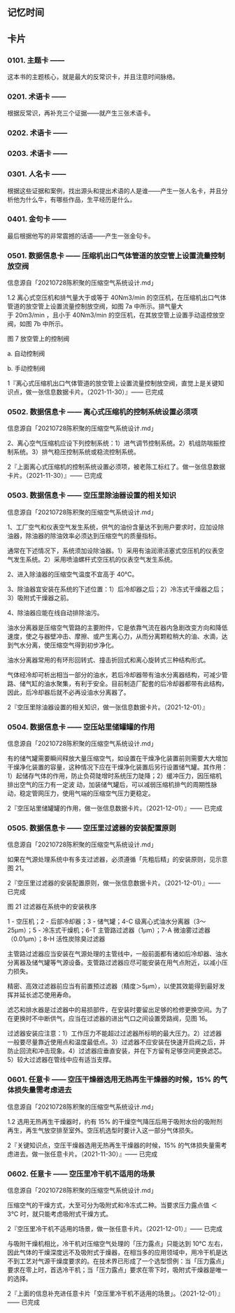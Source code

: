 ## 记忆时间

## 卡片

### 0101. 主题卡 ——

这本书的主题核心，就是最大的反常识卡，并且注意时间脉络。

### 0201. 术语卡 ——

根据反常识，再补充三个证据——就产生三张术语卡。

### 0202. 术语卡 ——

### 0203. 术语卡 ——

### 0301. 人名卡 ——

根据这些证据和案例，找出源头和提出术语的人是谁——产生一张人名卡，并且分析他为什么牛，有哪些作品，生平经历是什么。

### 0401. 金句卡 ——

最后根据他写的非常震撼的话语——产生一张金句卡。

### 0501. 数据信息卡 —— 压缩机出口气体管道的放空管上设置流量控制放空阀

信息源自「20210728陈积聚的压缩空气系统设计.md」

1.2 离心式空压机和排气量大于或等于 40Nm3/min 的空压机，在压缩机出口气体管道的放空管上设置流量控制放空阀，如图 7a 中所示。排气量大于 20m3/min ，且小于 40Nm3/min 的空压机，在其放空管上设置手动遥控放空阀，如图 7b 中所示。

图 7 放空管上的控制阀

a. 自动控制阀 

b. 手动控制阀

1『离心式压缩机出口气体管道的放空管上设置流量控制放空阀，直觉上是关键知识点，做一张信息数据卡片。（2021-11-30）』—— 已完成

### 0502. 数据信息卡 —— 离心式压缩机的控制系统设置必须项

信息源自「20210728陈积聚的压缩空气系统设计.md」

2、离心空气压缩机应设下列控制系统：1）进气调节控制系统。2）机组防喘振控制系统。3）排气稳压控制系统或稳流控制系统。

2『上面离心式压缩机的控制系统设置必须项，被老陈工标红了。做一张信息数据卡片。（2021-11-30）』—— 已完成

### 0503. 数据信息卡 —— 空压里除油器设置的相关知识

信息源自「20210728陈积聚的压缩空气系统设计.md」

1、工厂空气和仪表空气发生系统，供气的油份含量达不到用户要求时，应加设除油器，除油器的除油效率必须达到压缩空气的质量指标。

通常在下述情况下，系统须加设除油器。1）采用有油润滑活塞式空压机的仪表空气发生系统。2）采用喷油螺杆式空压机的仪表空气发生系统。

2、进入除油器的压缩空气温度不宜高于 40℃。

3、除油器宜安装在系统的下述位置：1）后冷却器之后；2）冷冻式干燥器之后；3）吸附式干燥器之前。

4、除油器应能在线自动排除油污。

油水分离器是压缩空气管路的主要附件，它是依靠气流在器内急剧改变方向和降低速度，使之与器壁冲击、摩擦、或产生离心力，从而分离颗粒稍大的油、水滴，达到气水分离，使压缩空气得到初步净化。

油水分离器常用的有环形回转式、撞击折回式和离心旋转式三种结构形式。

气体经冷却可析出相当一部分的油水，若后冷却器带有油水分离器结构，可减少管路、储气缸的油水聚集，有利于安全。目前制造厂配套的后冷却器都带有此结构，因此，后冷却器后就不必再设油水分离器了。

2『空压里除油器设置的相关知识，做一张信息数据卡片。（2021-12-01）』

### 0504. 数据信息卡 —— 空压站里储罐罐的作用

信息源自「20210728陈积聚的压缩空气系统设计.md」

有的储气罐需要瞬间释放大量压缩空气，如设置在干燥净化装置前则需要大大增加干燥净化装置的容量，这种情况下应在干燥净化装置后另行设置储气罐。其作用：1）起储存气体的作用，防止负荷陡增时系统压力陡降；2）缓冲压力，因压缩机排出空气的压力有一定波 动，加装储气罐后，可以减弱压缩机排气的周期性脉动，稳定管网压力，使用气端的压缩空气压力更稳定。

2『空压站里储罐罐的作用，做一张信息数据卡片。（2021-12-01）』—— 已完成

### 0505. 数据信息卡 —— 空压里过滤器的安装配置原则

信息源自「20210728陈积聚的压缩空气系统设计.md」

如果在气源处理系统中有多支过滤器，必须遵循「先粗后精」的安装原则，见示意图 21。

2『空压里过滤器的安装配置原则，做一张信息数据卡片。（2021-12-01）』—— 已完成

图 21 过滤器在系统中的安装秩序

1 - 空压机；2 - 后部冷却器；3 - 储气罐；4-C 级离心式油水分离器（3～25μm）；5 - 冷冻式干燥机；6-T 主管路过滤器（1μm）；7-A 微油雾过滤器（0.01μm）；8-H 活性炭除臭过滤器

主管路过滤器应当安装在气源处理的主管线中，一般前面都有诸如后冷却器、油水分离器及储气罐等气源设备。支管路过滤器应尽可能安装在用气点附近，以减小压力损失。

精密、高效过滤器前应当有前置预过滤器（精度＞5μm），以使其效能得到最好发挥并延长滤芯使用寿命。

滤芯和排水器是过滤器中的易损部件，在安装时要留出足够的检修更换空间。为了在更换时不中断供气，应当在过滤器的进出气口之间设置旁路阀，见图 16。

过滤器安装应注意：1）工作压力不能超过过滤器所标明的最大压力。2）过滤器一般要尽量靠近使用点和温度最低点。3）过滤器不应安装在快速开启阀之后，并防止回流和冲击现象。4）过滤器应垂直安装，并在下方留有足够空间更换滤芯。5）较大过滤器在管线中应有适当支撑。

### 0601. 任意卡 —— 空压干燥器选用无热再生干燥器的时候，15% 的气体损失量需考虑进去

信息源自「20210728陈积聚的压缩空气系统设计.md」

1.2 选用无热再生干燥器时，约有 15% 的干燥空气降压后用于吸附水份的吸附剂再生，再生气放空排至室外。空压机选型时要计入这一部分气体损失。

2『关键知识点，空压干燥器选用无热再生干燥器的时候，15% 的气体损失量需考虑进去。做一张任意卡片。（2021-11-30）』—— 已完成

### 0602. 任意卡 —— 空压里冷干机不适用的场景

信息源自「20210728陈积聚的压缩空气系统设计.md」

压缩空气的干燥方式，大至可分为吸附式和冷冻式二种。当要求压力露点值 ＜3℃ 时，就只能考虑吸附式干燥方式。

2『空压里冷干机不适用的场景，做一张任意卡片。（2021-12-01）』—— 已完成

与吸附干燥机相比，冷干机对压缩空气处理的「压力露点」只能达到 10℃ 左右，因此气体的干燥深度远不及吸附式于燥器，在相当多的应用领域中，用冷干机是达不到工艺对气源干燥度要求的。在技术界已形成了一个选型惯例：当「压力露点」要求在零上时，首选冷干机；当「压力露点」要求在零下时，吸附式干燥器是唯一的选择。

2『上面的信息补充进任意卡片「空压里冷干机不适用的场景」。（2021-12-01）』—— 已完成